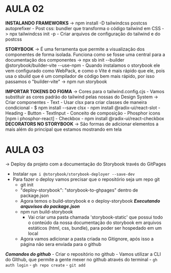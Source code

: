 # AULA 02

**INSTALANDO FRAMEWORKS**
-> npm install -D tailwindcss postcss autoprefixer
    - Post css: bundler que transforma o código tailwind em CSS
-> npx tailwindcss init -p 
    - Criar arquivos de configuração do tailwind e do postcss

**STORYBOOK**
-> É uma ferramenta que permite a visualização dos componentes de forma isolada. Funciona como se fosse uma central
para a documentação dos componentes
-> npx sb init --builder @storybook/builder-vite --use-npm
    - Quando instalamos o storybook ele vem configurado como WebPack, e como o Vite é mais rápido que ele, pois usa o sbuild que é um compilador de código bem mais rápido, por isso passamos o "builder-vite"
-> npm run storybook

**IMPORTAR TOKENS DO FIGMA**
-> Cores para o tailwind.config.cjs
    - Vamos substituir as cores padrão do tailwind pelas nossas do Design System
-> Criar componentes 
    - Text
        - Usar clsx para criar classes de maneira condicional 
          - $ npm install --save clsx
        - npm install @radix-ui/react-slot
    - Heading
    - Button
    - TextInput
      - Conceito de composição
      - Phosphor icons [npm i phosphor-react]
    - Checkbox
      - npm install @radix-ui/react-checkbox
**DECORATORS NO STORYBOOK**
-> São formas de adicionar elementos a mais além do principal que estamos mostrando em tela

# AULA 03

-> Deploy da projeto com a documentação do Storybook través do GitPages
  - Instalar ```npm i @storybook/storybook-deployer --save-dev```
  - Para fazer o deploy vamos precisar que o repositório seja um repo git
    - git init
    - "deploy-storybook": "storybook-to-ghpages" dentro de package.json
    - Agora temos o build-storybook e o deploy-storybook
***Executando arquvisos do package.json***
    - npm run build-storybook
      - Vai criar uma pasta chamada 'storybook-static' que possui todo o conteúdo da nossa documentação do storybook
        em arquivos estáticos (html, css, bundle), para poder ser hospedado em um local
    - Agora vamos adicionar a pasta criada no Gitignore, após isso a página não sera enviada para o github

***Comandos do github***
    - Criar o repositório no github
      - Vamos utilizar a CLI do GIthub, que permite a gente mexer no github através do terminal
      - ```gh auth login```
      - ```gh repo create```
      - ```git add```